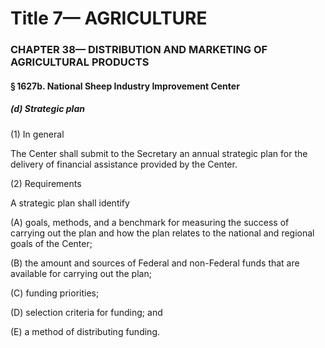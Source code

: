 
# Title 7— AGRICULTURE
### CHAPTER 38— DISTRIBUTION AND MARKETING OF AGRICULTURAL PRODUCTS
#### § 1627b. National Sheep Industry Improvement Center
##### (d) Strategic plan

(1) In general

The Center shall submit to the Secretary an annual strategic plan for the delivery of financial assistance provided by the Center.

(2) Requirements

A strategic plan shall identify

(A) goals, methods, and a benchmark for measuring the success of carrying out the plan and how the plan relates to the national and regional goals of the Center;

(B) the amount and sources of Federal and non-Federal funds that are available for carrying out the plan;

(C) funding priorities;

(D) selection criteria for funding; and

(E) a method of distributing funding.
